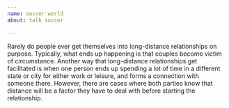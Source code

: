 ```yaml
---
name: soccer world
about: talk soccer

---
```


Rarely do people ever get themselves into long-distance relationships on purpose. Typically, what ends up happening is that couples become victim of circumstance. Another way that long-distance relationships get facilitated is when one person ends up spending a lot of time in a different state or city for either work or leisure, and forms a connection with someone there. However, there are cases where both parties know that distance will be a factor they have to deal with before starting the relationship.
